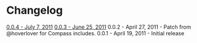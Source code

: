 # Changelog

[0.0.4 - July 7,
2011](https://github.com/pengwynn/compass_formalize/compare/v0.0.3...v0.0.4)
[0.0.3 - June  25,
2011](https://github.com/pengwynn/compass_formalize/compare/v0.0.2...v0.0.3)
0.0.2 - April 27, 2011 - Patch from @hoverlover for Compass includes.
0.0.1 - April 19, 2011 - Initial release




